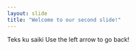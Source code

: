 ```yaml
---
layout: slide
title: "Welcome to our second slide!"
---
```

Teks ku saiki
Use the left arrow to go back!
